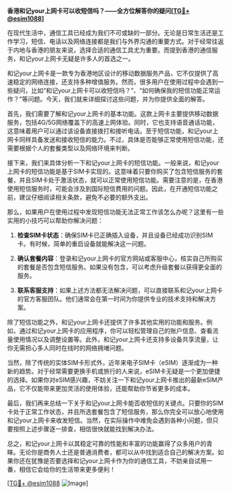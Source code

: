 **香港和记your上网卡可以收短信吗？——全方位解答你的疑问[[TG💪+ @esim1088](https://t.me/s/esim1088)]**

在现代生活中，通信工具已经成为我们不可或缺的一部分。无论是日常生活还是工作学习，短信、电话以及网络连接都是我们与外界沟通的重要方式。对于经常往返于内地与香港的朋友来说，选择合适的通信工具尤为重要。而提到香港的通信服务，和记your上网卡无疑是许多人的首选之一。

和记your上网卡是一款专为香港地区设计的移动数据服务产品，它不仅提供了高速稳定的网络连接，还支持多种增值服务。然而，很多用户在使用过程中会遇到一些疑问，比如“和记your上网卡可以收短信吗？”、“如何确保我的短信功能正常运作？”等问题。今天，我们就来详细探讨这些问题，并为你提供全面的解答。

首先，我们需要了解和记your上网卡的基本功能。这款上网卡主要提供移动数据服务，包括4G/5G网络覆盖下的高速上网体验。同时，它也支持语音通话功能，这意味着用户可以通过该设备直接拨打和接听电话。至于短信功能，和记your上网卡同样具备发送和接收短信的能力。不过，具体是否能够正常使用短信功能，还需要根据个人的套餐类型以及网络环境来判断。

接下来，我们来具体分析一下和记your上网卡的短信功能。一般来说，和记your上网卡的短信功能是基于SIM卡实现的。这意味着只要你购买了包含短信服务的套餐，并且SIM卡处于激活状态，就可以正常使用短信功能。需要注意的是，在香港使用短信服务时，可能会涉及到国际短信费用的问题。因此，在开通短信功能之前，建议仔细阅读相关条款，避免不必要的额外支出。

那么，如果用户在使用过程中发现短信功能无法正常工作该怎么办呢？这里有一些实用的小技巧可以帮助你解决问题：

1. **检查SIM卡状态**：确保SIM卡已正确插入设备，并且设备已经成功识别SIM卡。有时候，简单的重启设备就能解决这一问题。
   
2. **确认套餐内容**：登录和记your上网卡的官方网站或客服中心，核实自己所购买的套餐是否包含短信服务。如果没有包含，可以考虑升级套餐以获得更全面的服务。

3. **联系客服支持**：如果上述方法都无法解决问题，可以直接联系和记your上网卡的官方客服团队。他们通常会在第一时间为你提供专业的技术支持和解决方案。

除了短信功能之外，和记your上网卡还提供了许多其他实用的功能和服务。例如，通过和记your上网卡的应用程序，你可以轻松管理自己的账户信息、查看流量使用情况以及调整设置等。此外，和记your上网卡还支持多设备共享流量，让你无需担心多人同时在线时的网络拥堵问题。

当然，除了传统的实体SIM卡形式外，近年来电子SIM卡（eSIM）逐渐成为一种新的趋势。对于经常需要更换手机或旅行的人来说，eSIM卡无疑是一个更加便捷的选择。如果你对eSIM感兴趣，不妨关注一下和记your上网卡推出的最新eSIM产品，它不仅能带来更加灵活的使用体验，还能帮助你节省更多的成本。

最后，我们再来总结一下关于和记your上网卡能否收短信的关键点。只要你的SIM卡处于正常工作状态，并且所选套餐包含了短信服务，那么你完全可以放心地使用和记your上网卡来收发短信。当然，在实际操作中难免会遇到各种小问题，但只要按照上述步骤逐一排查，相信很快就能找到解决办法。

总之，和记your上网卡以其稳定可靠的性能和丰富的功能赢得了众多用户的青睐。无论你是商务人士还是普通消费者，都可以从中找到适合自己的解决方案。如果你还在犹豫是否要选择和记your上网卡作为你的通信工具，不妨亲自试用一番，相信它会给你的生活带来更多便利！

[[TG💪+ @esim1088](https://t.me/s/esim1088) ![Image](https://i.postimg.cc/4NQfJmqS/Snipaste-2025-05-13-00-14-12.png)]